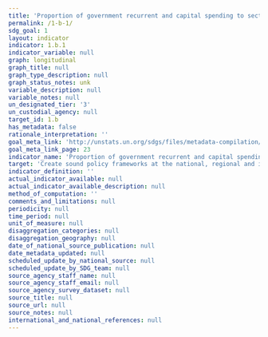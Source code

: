 ```yaml
---
title: 'Proportion of government recurrent and capital spending to sectors that disproportionately benefit women, the poor and vulnerable groups'
permalink: /1-b-1/
sdg_goal: 1
layout: indicator
indicator: 1.b.1
indicator_variable: null
graph: longitudinal
graph_title: null
graph_type_description: null
graph_status_notes: unk
variable_description: null
variable_notes: null
un_designated_tier: '3'
un_custodial_agency: null
target_id: 1.b
has_metadata: false
rationale_interpretation: ''
goal_meta_link: 'http://unstats.un.org/sdgs/files/metadata-compilation/Metadata-Goal-1.pdf'
goal_meta_link_page: 23
indicator_name: 'Proportion of government recurrent and capital spending to sectors that disproportionately benefit women, the poor and vulnerable groups'
target: 'Create sound policy frameworks at the national, regional and international levels, based on pro-poor and gender sensitive development strategies, to support accelerated investment in poverty eradication actions.'
indicator_definition: ''
actual_indicator_available: null
actual_indicator_available_description: null
method_of_computation: ''
comments_and_limitations: null
periodicity: null
time_period: null
unit_of_measure: null
disaggregation_categories: null
disaggregation_geography: null
date_of_national_source_publication: null
date_metadata_updated: null
scheduled_update_by_national_source: null
scheduled_update_by_SDG_team: null
source_agency_staff_name: null
source_agency_staff_email: null
source_agency_survey_dataset: null
source_title: null
source_url: null
source_notes: null
international_and_national_references: null
---
```


